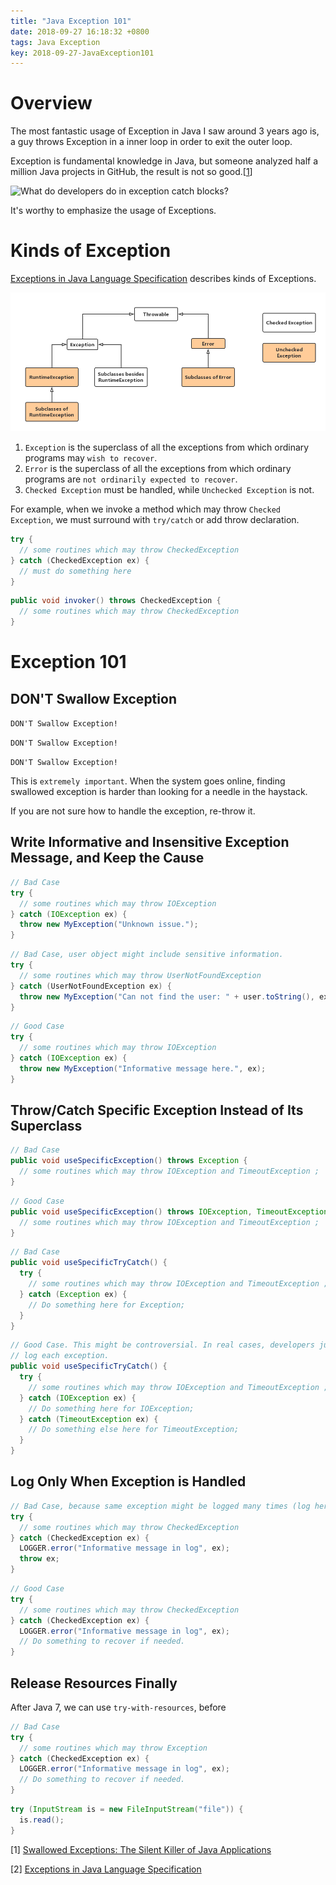 ```yaml
---
title: "Java Exception 101"
date: 2018-09-27 16:18:32 +0800
tags: Java Exception
key: 2018-09-27-JavaException101
---
```


# Overview
The most fantastic usage of Exception in Java I saw around 3 years ago is, a guy throws Exception in a inner loop in order to exit the outer loop.

Exception is fundamental knowledge in Java, but someone analyzed half a million Java projects in GitHub, the result is not so good.\[[1][Swallowed Exceptions: The Silent Killer of Java Applications]\]

![What do developers do in exception catch blocks?](https://384uqqh5pka2ma24ild282mv-wpengine.netdna-ssl.com/wp-content/uploads/2018/02/instances.png)

It's worthy to emphasize the usage of Exceptions.

# Kinds of Exception

[Exceptions in Java Language Specification] describes kinds of Exceptions. 

![Exceptions in JLS](/assets/Exception_in_JLS.png)

1. `Exception` is the superclass of all the exceptions from which ordinary programs may `wish to recover`.
2. `Error` is the superclass of all the exceptions from which ordinary programs are `not ordinarily expected to recover`.
3. `Checked Exception` must be handled, while `Unchecked Exception` is not.

For example, when we invoke a method which may throw `Checked Exception`, we must surround with `try/catch` or add throw declaration. 

``` Java
try {
  // some routines which may throw CheckedException
} catch (CheckedException ex) {
  // must do something here
}
```

``` Java
public void invoker() throws CheckedException {
  // some routines which may throw CheckedException
}
```

# Exception 101
## DON'T Swallow Exception

`DON'T Swallow Exception!`

`DON'T Swallow Exception!`

`DON'T Swallow Exception!`

This is `extremely important`. When the system goes online, finding swallowed exception is harder than looking for a needle in the haystack. 

If you are not sure how to handle the exception, re-throw it. 

## Write Informative and Insensitive Exception Message, and Keep the Cause

``` Java
// Bad Case
try {
  // some routines which may throw IOException
} catch (IOException ex) {
  throw new MyException("Unknown issue.");
}
```

``` Java
// Bad Case, user object might include sensitive information.
try {
  // some routines which may throw UserNotFoundException
} catch (UserNotFoundException ex) {
  throw new MyException("Can not find the user: " + user.toString(), ex);
}
```

``` Java
// Good Case
try {
  // some routines which may throw IOException
} catch (IOException ex) {
  throw new MyException("Informative message here.", ex);
}
```

## Throw/Catch Specific Exception Instead of Its Superclass

```Java
// Bad Case
public void useSpecificException() throws Exception {
  // some routines which may throw IOException and TimeoutException ;
}
```

```Java
// Good Case
public void useSpecificException() throws IOException, TimeoutException { 
  // some routines which may throw IOException and TimeoutException ;
}
```

```Java
// Bad Case
public void useSpecificTryCatch() { 
  try {
    // some routines which may throw IOException and TimeoutException ;
  } catch (Exception ex) {
    // Do something here for Exception;
  } 
}
```

```Java
// Good Case. This might be controversial. In real cases, developers just
// log each exception.
public void useSpecificTryCatch() { 
  try {
    // some routines which may throw IOException and TimeoutException ;
  } catch (IOException ex) {
    // Do something here for IOException;
  } catch (TimeoutException ex) {
    // Do something else here for TimeoutException;
  }
}
```

## Log Only When Exception is Handled
``` Java
// Bad Case, because same exception might be logged many times (log here and the outer invokers), which messes up the log and monitoring tool.
try {
  // some routines which may throw CheckedException
} catch (CheckedException ex) {
  LOGGER.error("Informative message in log", ex);
  throw ex;
}
```

``` Java
// Good Case
try {
  // some routines which may throw CheckedException
} catch (CheckedException ex) {
  LOGGER.error("Informative message in log", ex);
  // Do something to recover if needed. 
}
```

## Release Resources Finally

After Java 7, we can use `try-with-resources`, before 
``` Java
// Bad Case
try {
  // some routines which may throw Exception
} catch (CheckedException ex) {
  LOGGER.error("Informative message in log", ex);
  // Do something to recover if needed. 
}
```

``` Java
try (InputStream is = new FileInputStream("file")) {
  is.read();
}
```



\[1\] [Swallowed Exceptions: The Silent Killer of Java Applications] 

\[2\] [Exceptions in Java Language Specification]

[Swallowed Exceptions: The Silent Killer of Java Applications]:https://blog.takipi.com/swallowed-exceptions-the-silent-killer-of-java-applications/

[Exceptions in Java Language Specification]:https://docs.oracle.com/javase/specs/jls/se7/html/jls-11.html
